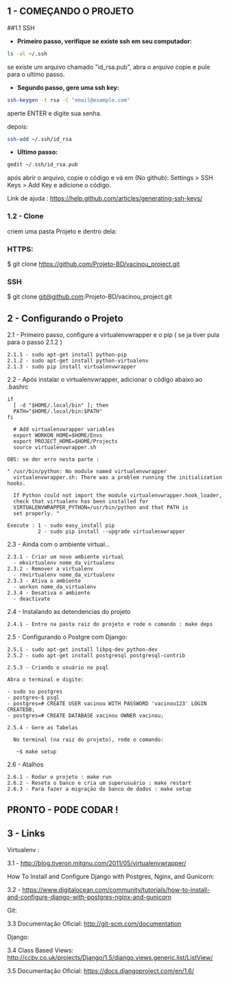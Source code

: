 
## 1 - COMEÇANDO O PROJETO

##1.1 SSH

* **Primeiro passo, verifique se existe ssh em seu computador:**

```bash
ls -al ~/.ssh
```
se existe um arquivo chamado "id_rsa.pub", abra o arquivo copie e pule para o ultimo passo.

* **Segundo passo, gere uma ssh key:**

```bash
ssh-keygen -t rsa -C "email@example.com"
```
aperte ENTER e digite sua senha.

depois:

```bash
ssh-add ~/.ssh/id_rsa
```

* **Ultimo passo:**
```bash
gedit ~/.ssh/id_rsa.pub
```

após abrir o arquivo, copie o código e vá em (No github):
Settings > SSH Keys > Add Key e adicione o código.

Link de ajuda : https://help.github.com/articles/generating-ssh-keys/

### 1.2 - Clone

criem uma pasta Projeto e dentro dela:

### HTTPS:

$ git clone https://github.com/Projeto-BD/vacinou_project.git

### SSH

$ git clone git@github.com:Projeto-BD/vacinou_project.git

## 2 - Configurando o Projeto 

  2.1 - Primeiro passo, configure a virtualenvwrapper e o pip ( se ja tiver pula para o passo 2.1.2 )
  
    2.1.1 - sudo apt-get install python-pip
    2.1.2 - sudo apt-get install python-virtualenv
    2.1.3 - sudo pip install virtualenvwrapper
    
  2.2 - Após instalar o virtualenvwrapper, adicionar o código abaixo ao .bashrc
  
    if
      [ -d "$HOME/.local/bin" ]; then
      PATH="$HOME/.local/bin:$PATH"
    fi
    
      # Add virtualenvwrapper variables
      export WORKON_HOME=$HOME/Envs
      export PROJECT_HOME=$HOME/Projects
      source virtualenvwrapper.sh
  
    OBS: se der erro nesta parte : 
  
    " /usr/bin/python: No module named virtualenvwrapper
      virtualenvwrapper.sh: There was a problem running the initialization hooks. 

      If Python could not import the module virtualenvwrapper.hook_loader,
      check that virtualenv has been installed for
      VIRTUALENVWRAPPER_PYTHON=/usr/bin/python and that PATH is
      set properly. "
      
    Execute : 1 - sudo easy_install pip
              2 - sudo pip install --upgrade virtualenvwrapper

  2.3 - Ainda com o ambiente virtual...
  
    2.3.1 - Criar um novo ambiente virtual
      - mkvirtualenv nome_da_virtualenv
    2.3.2 - Remover a virtualenv
      - rmvirtualenv nome_da_virtualenv
    2.3.3 - Ativa o ambiente 
      - workon nome_da_virtualenv
    2.3.4 - Desativa o ambiente 
      - deactivate
      
  2.4 - Instalando as detendencias do projeto 
  
    2.4.1 - Entre na pasta raiz do projeto e rode o comando : make deps
  
  2.5 - Configurando o Postgre com Django: 
    
    2.5.1 - sudo apt-get install libpq-dev python-dev
    2.5.2 - sudo apt-get install postgresql postgresql-contrib
    
    2.5.3 - Criando o usuário no psql
    
    Abra o terminal e digite:
    
    - sudo su postgres
    - postgres~$ psql
    - postgres=# CREATE USER vacinou WITH PASSWORD 'vacinou123' LOGIN CREATEDB;
    - postgres=# CREATE DATABASE vacinou OWNER vacinou;
    
    2.5.4 - Gere as Tabelas
    
      No terminal (na raiz do projeto), rode o comando:
        
       ~$ make setup
    
  2.6 - Atalhos 
  
    2.6.1 - Rodar o projeto : make run
    2.6.2 - Reseta o banco e cria um superusuário : make restart
    2.6.3 - Para fazer a migração do banco de dados : make setup
    
    
## PRONTO - PODE CODAR !


## 3 - Links

Virtualenv : 

3.1 - http://blog.tiveron.mitgnu.com/2011/05/virtualenvwrapper/

How To Install and Configure Django with Postgres, Nginx, and Gunicorn:

3.2 - https://www.digitalocean.com/community/tutorials/how-to-install-and-configure-django-with-postgres-nginx-and-gunicorn

Git:

3.3 Documentação Oficial: http://git-scm.com/documentation

Django:

3.4 Class Based Views: http://ccbv.co.uk/projects/Django/1.5/django.views.generic.list/ListView/

3.5 Documentação Oficial: https://docs.djangoproject.com/en/1.6/
